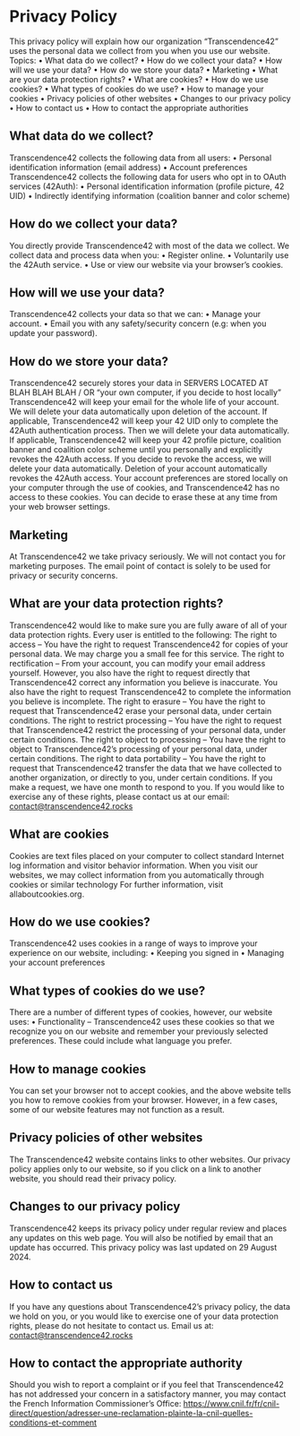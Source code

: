 # Privacy Policy

This privacy policy will explain how our organization “Transcendence42” uses the personal data we collect from you when you use our website.
Topics:
    • What data do we collect?
    • How do we collect your data?
    • How will we use your data?
    • How do we store your data?
    • Marketing
    • What are your data protection rights?
    • What are cookies?
    • How do we use cookies?
    • What types of cookies do we use?
    • How to manage your cookies
    • Privacy policies of other websites
    • Changes to our privacy policy
    • How to contact us
    • How to contact the appropriate authorities


## What data do we collect?
Transcendence42 collects the following data from all users:
    • Personal identification information (email address)
    • Account preferences
Transcendence42 collects the following data for users who opt in to OAuth services (42Auth):
    • Personal identification information (profile picture, 42 UID)
    • Indirectly identifying information (coalition banner and color scheme)


## How do we collect your data?
You directly provide Transcendence42 with most of the data we collect. We collect data and process data when you:
    • Register online.
    • Voluntarily use the 42Auth service.
    • Use or view our website via your browser’s cookies.


## How will we use your data?
Transcendence42 collects your data so that we can:
    • Manage your account.
    • Email you with any safety/security concern (e.g: when you update your password).


## How do we store your data?
Transcendence42 securely stores your data in SERVERS LOCATED AT BLAH BLAH BLAH / OR “your own computer, if you decide to host locally”
Transcendence42 will keep your email for the whole life of your account. We will delete your data automatically upon deletion of the account.
If applicable, Transcendence42 will keep your 42 UID only to complete the 42Auth authentication process. Then we will delete your data automatically.
If applicable, Transcendence42 will keep your 42 profile picture, coalition banner and coalition color scheme until you personally and explicitly revokes the 42Auth access. If you decide to revoke the access, we will delete your data automatically. Deletion of your account automatically revokes the 42Auth access.
Your account preferences are stored locally on your computer through the use of cookies, and  Transcendence42 has no access to these cookies. You can decide to erase these at any time from your web browser settings.


## Marketing
At  Transcendence42 we take privacy seriously. We will not contact you for marketing purposes. The email point of contact is solely to be used for privacy or security concerns.


## What are your data protection rights?
Transcendence42 would like to make sure you are fully aware of all of your data protection rights. Every user is entitled to the following:
The right to access – You have the right to request Transcendence42 for copies of your personal data. We may charge you a small fee for this service.
The right to rectification – From your account, you can modify your email address yourself. However, you also have the right to request directly that Transcendence42 correct any information you believe is inaccurate. You also have the right to request Transcendence42 to complete the information you believe is incomplete.
The right to erasure – You have the right to request that Transcendence42 erase your personal data, under certain conditions.
The right to restrict processing – You have the right to request that Transcendence42 restrict the processing of your personal data, under certain conditions.
The right to object to processing – You have the right to object to Transcendence42’s processing of your personal data, under certain conditions.
The right to data portability – You have the right to request that Transcendence42 transfer the data that we have collected to another organization, or directly to you, under certain conditions.
If you make a request, we have one month to respond to you. If you would like to exercise any of these rights, please contact us at our email:
contact@transcendence42.rocks

## What are cookies
Cookies are text files placed on your computer to collect standard Internet log information and visitor behavior information. When you visit our websites, we may collect information from you automatically through cookies or similar technology
For further information, visit allaboutcookies.org.


## How do we use cookies?
Transcendence42 uses cookies in a range of ways to improve your experience on our website, including:
    • Keeping you signed in
    • Managing your account preferences

## What types of cookies do we use?
There are a number of different types of cookies, however, our website uses:
    • Functionality – Transcendence42 uses these cookies so that we recognize you on our website and remember your previously selected preferences. These could include what language you prefer.

## How to manage cookies
You can set your browser not to accept cookies, and the above website tells you how to remove cookies from your browser. However, in a few cases, some of our website features may not function as a result.


## Privacy policies of other websites
The Transcendence42 website contains links to other websites. Our privacy policy applies only to our website, so if you click on a link to another website, you should read their privacy policy.


## Changes to our privacy policy
Transcendence42 keeps its privacy policy under regular review and places any updates on this web page. You will also be notified by email that an update has occurred. This privacy policy was last updated on 29 August 2024.


## How to contact us
If you have any questions about Transcendence42’s privacy policy, the data we hold on you, or you would like to exercise one of your data protection rights, please do not hesitate to contact us.
Email us at:
contact@transcendence42.rocks


## How to contact the appropriate authority
Should you wish to report a complaint or if you feel that Transcendence42 has not addressed your concern in a satisfactory manner, you may contact the French Information Commissioner’s Office:
https://www.cnil.fr/fr/cnil-direct/question/adresser-une-reclamation-plainte-la-cnil-quelles-conditions-et-comment